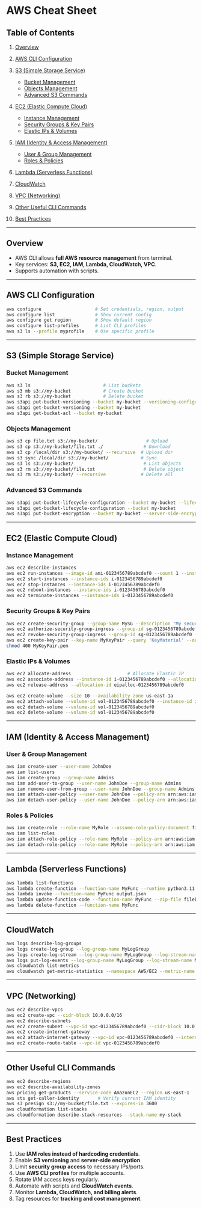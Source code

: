 # **AWS Cheat Sheet**

## **Table of Contents**

1. [Overview](#overview)
2. [AWS CLI Configuration](#aws-cli-configuration)
3. [S3 (Simple Storage Service)](#s3-simple-storage-service)

   * [Bucket Management](#bucket-management)
   * [Objects Management](#objects-management)
   * [Advanced S3 Commands](#advanced-s3-commands)
4. [EC2 (Elastic Compute Cloud)](#ec2-elastic-compute-cloud)

   * [Instance Management](#instance-management)
   * [Security Groups & Key Pairs](#security-groups--key-pairs)
   * [Elastic IPs & Volumes](#elastic-ips--volumes)
5. [IAM (Identity & Access Management)](#iam-identity--access-management)

   * [User & Group Management](#user--group-management)
   * [Roles & Policies](#roles--policies)
6. [Lambda (Serverless Functions)](#lambda-serverless-functions)
7. [CloudWatch](#cloudwatch)
8. [VPC (Networking)](#vpc-networking)
9. [Other Useful CLI Commands](#other-useful-cli-commands)
10. [Best Practices](#best-practices)

---

## **Overview**

* AWS CLI allows **full AWS resource management** from terminal.
* Key services: **S3, EC2, IAM, Lambda, CloudWatch, VPC**.
* Supports automation with scripts.

---

## **AWS CLI Configuration**

```bash
aws configure                    # Set credentials, region, output
aws configure list               # Show current config
aws configure get region         # Show default region
aws configure list-profiles      # List CLI profiles
aws s3 ls --profile myprofile    # Use specific profile
```

---

## **S3 (Simple Storage Service)**

### **Bucket Management**

```bash
aws s3 ls                           # List buckets
aws s3 mb s3://my-bucket            # Create bucket
aws s3 rb s3://my-bucket            # Delete bucket
aws s3api put-bucket-versioning --bucket my-bucket --versioning-configuration Status=Enabled
aws s3api get-bucket-versioning --bucket my-bucket
aws s3api get-bucket-acl --bucket my-bucket
```

### **Objects Management**

```bash
aws s3 cp file.txt s3://my-bucket/                  # Upload
aws s3 cp s3://my-bucket/file.txt ./               # Download
aws s3 cp /local/dir s3://my-bucket/ --recursive  # Upload dir
aws s3 sync /local/dir s3://my-bucket/            # Sync
aws s3 ls s3://my-bucket/                          # List objects
aws s3 rm s3://my-bucket/file.txt                  # Delete object
aws s3 rm s3://my-bucket/ --recursive             # Delete all
```

### **Advanced S3 Commands**

```bash
aws s3api put-bucket-lifecycle-configuration --bucket my-bucket --lifecycle-configuration file://lifecycle.json
aws s3api get-bucket-lifecycle-configuration --bucket my-bucket
aws s3api put-bucket-encryption --bucket my-bucket --server-side-encryption-configuration '{"Rules":[{"ApplyServerSideEncryptionByDefault":{"SSEAlgorithm":"AES256"}}]}'
```

---

## **EC2 (Elastic Compute Cloud)**

### **Instance Management**

```bash
aws ec2 describe-instances
aws ec2 run-instances --image-id ami-0123456789abcdef0 --count 1 --instance-type t2.micro --key-name MyKeyPair --security-group-ids sg-0123456789abcdef0 --subnet-id subnet-0123456789abcdef0
aws ec2 start-instances --instance-ids i-0123456789abcdef0
aws ec2 stop-instances --instance-ids i-0123456789abcdef0
aws ec2 reboot-instances --instance-ids i-0123456789abcdef0
aws ec2 terminate-instances --instance-ids i-0123456789abcdef0
```

### **Security Groups & Key Pairs**

```bash
aws ec2 create-security-group --group-name MySG --description "My security group"
aws ec2 authorize-security-group-ingress --group-id sg-0123456789abcdef0 --protocol tcp --port 22 --cidr 0.0.0.0/0
aws ec2 revoke-security-group-ingress --group-id sg-0123456789abcdef0 --protocol tcp --port 22 --cidr 0.0.0.0/0
aws ec2 create-key-pair --key-name MyKeyPair --query 'KeyMaterial' --output text > MyKeyPair.pem
chmod 400 MyKeyPair.pem
```

### **Elastic IPs & Volumes**

```bash
aws ec2 allocate-address                     # Allocate Elastic IP
aws ec2 associate-address --instance-id i-0123456789abcdef0 --allocation-id eipalloc-0123456789abcdef0
aws ec2 release-address --allocation-id eipalloc-0123456789abcdef0

aws ec2 create-volume --size 10 --availability-zone us-east-1a
aws ec2 attach-volume --volume-id vol-0123456789abcdef0 --instance-id i-0123456789abcdef0 --device /dev/sdf
aws ec2 detach-volume --volume-id vol-0123456789abcdef0
aws ec2 delete-volume --volume-id vol-0123456789abcdef0
```

---

## **IAM (Identity & Access Management)**

### **User & Group Management**

```bash
aws iam create-user --user-name JohnDoe
aws iam list-users
aws iam create-group --group-name Admins
aws iam add-user-to-group --user-name JohnDoe --group-name Admins
aws iam remove-user-from-group --user-name JohnDoe --group-name Admins
aws iam attach-user-policy --user-name JohnDoe --policy-arn arn:aws:iam::aws:policy/AdministratorAccess
aws iam detach-user-policy --user-name JohnDoe --policy-arn arn:aws:iam::aws:policy/AdministratorAccess
```

### **Roles & Policies**

```bash
aws iam create-role --role-name MyRole --assume-role-policy-document file://trust-policy.json
aws iam list-roles
aws iam attach-role-policy --role-name MyRole --policy-arn arn:aws:iam::aws:policy/AmazonS3FullAccess
aws iam detach-role-policy --role-name MyRole --policy-arn arn:aws:iam::aws:policy/AmazonS3FullAccess
```

---

## **Lambda (Serverless Functions)**

```bash
aws lambda list-functions
aws lambda create-function --function-name MyFunc --runtime python3.11 --role arn:aws:iam::123456789012:role/MyRole --handler lambda_function.lambda_handler --zip-file fileb://function.zip
aws lambda invoke --function-name MyFunc output.json
aws lambda update-function-code --function-name MyFunc --zip-file fileb://function.zip
aws lambda delete-function --function-name MyFunc
```

---

## **CloudWatch**

```bash
aws logs describe-log-groups
aws logs create-log-group --log-group-name MyLogGroup
aws logs create-log-stream --log-group-name MyLogGroup --log-stream-name MyStream
aws logs put-log-events --log-group-name MyLogGroup --log-stream-name MyStream --log-events file://events.json
aws cloudwatch list-metrics
aws cloudwatch get-metric-statistics --namespace AWS/EC2 --metric-name CPUUtilization --start-time 2025-08-20T00:00:00Z --end-time 2025-08-20T23:59:59Z --period 300 --statistics Average --dimensions Name=InstanceId,Value=i-0123456789abcdef0
```

---

## **VPC (Networking)**

```bash
aws ec2 describe-vpcs
aws ec2 create-vpc --cidr-block 10.0.0.0/16
aws ec2 describe-subnets
aws ec2 create-subnet --vpc-id vpc-0123456789abcdef0 --cidr-block 10.0.1.0/24
aws ec2 create-internet-gateway
aws ec2 attach-internet-gateway --vpc-id vpc-0123456789abcdef0 --internet-gateway-id igw-0123456789abcdef0
aws ec2 create-route-table --vpc-id vpc-0123456789abcdef0
```

---

## **Other Useful CLI Commands**

```bash
aws ec2 describe-regions
aws ec2 describe-availability-zones
aws pricing get-products --service-code AmazonEC2 --region us-east-1
aws sts get-caller-identity       # Verify current IAM identity
aws s3 presign s3://my-bucket/file.txt --expires-in 3600
aws cloudformation list-stacks
aws cloudformation describe-stack-resources --stack-name my-stack
```

---

## **Best Practices**

1. Use **IAM roles instead of hardcoding credentials**.
2. Enable **S3 versioning** and **server-side encryption**.
3. Limit **security group access** to necessary IPs/ports.
4. Use **AWS CLI profiles** for multiple accounts.
5. Rotate IAM access keys regularly.
6. Automate with scripts and **CloudWatch events**.
7. Monitor **Lambda, CloudWatch, and billing alerts**.
8. Tag resources for **tracking and cost management**.

